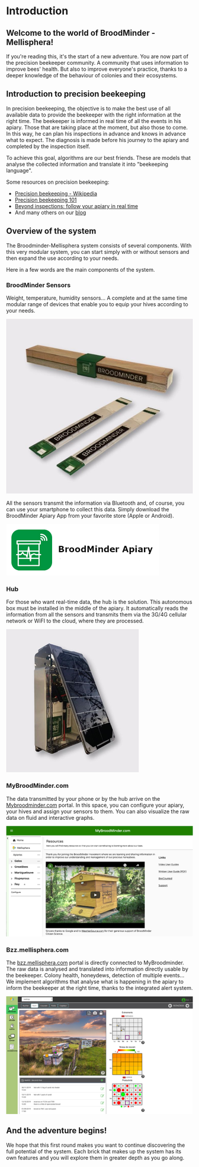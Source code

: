 # Introduction

## Welcome to the world of BroodMinder - Mellisphera!
If you're reading this, it's the start of a new adventure. You are now part of the precision beekeeper community. A community that uses information to improve bees' health. But also to improve everyone's practice, thanks to a deeper knowledge of the behaviour of colonies and their ecosystems.

## Introduction to precision beekeeping ##

In precision beekeeping, the objective is to make the best use of all available data to provide the beekeeper with the right information at the right time. The beekeeper is informed in real time of all the events in his apiary. Those that are taking place at the moment, but also those to come. In this way, he can plan his inspections in advance and knows in advance what to expect. The diagnosis is made before his journey to the apiary and completed by the inspection itself.

To achieve this goal, algorithms are our best friends. These are models that analyse the collected information and translate it into "beekeeping language". 

Some resources on precision beekeeping: 

- [Precision beekeeping - Wikipedia](https://en.wikipedia.org/wiki/Precision_beekeeping)
- [Precision beekeeping 101](https://www.mellisphera.com/en/precision-beekeeping-101/)
- [Beyond inspections: follow your apiary in real time](https://www.mellisphera.com/en/beyond-inspections-follow-your-apiary-in-real-time/)
- And many others on our [blog](https://www.mellisphera.com/en/category/precision-beekeeping/)

## Overview of the system
The Broodminder-Mellisphera system consists of several components. With this very modular system, you can start simply with or without sensors and then expand the use according to your needs.

Here in a few words are the main components of the system.

### BroodMinder Sensors

Weight, temperature, humidity sensors... A complete and at the same time modular range of devices that enable you to equip your hives according to your needs. 

![](./images/01_broodminder_products.png)

All the sensors transmit the information via Bluetooth and, of course, you can use your smartphone to collect this data. Simply download the BroodMinder Apiary App from your favorite store (Apple or Android).

![](./images/11_0_broodminder_apiary.png)

### Hub 
For those who want real-time data, the hub is the solution. This autonomous box must be installed in the middle of the apiary. It automatically reads the information from all the sensors and transmits them via the 3G/4G cellular network or WiFI to the cloud, where they are processed.

![](./images/02_broodminder_cell.png)

### MyBroodMinder.com
The data transmitted by your phone or by the hub arrive on the [Mybroodminder.com](https://mybroodminder.com) portal. In this space, you can configure your apiary, your hives and assign your sensors to them. You can also visualize the raw data on fluid and interactive graphs.

![](./images/13_0_mybroodminder.png)

### Bzz.mellisphera.com 
The [bzz.mellisphera.com](https://bzz.mellisphera.com) portal is directly connected to MyBroodminder. The raw data is analysed and translated into information directly usable by the beekeeper. Colony health, honeydews, detection of multiple events... We implement algorithms that analyse what is happening in the apiary to inform the beekeeper at the right time, thanks to the integrated alert system.

![](./images/30_1_mellisphera.png)

## And the adventure begins!
We hope that this first round makes you want to continue discovering the full potential of the system. Each brick that makes up the system has its own features and you will explore them in greater depth as you go along.